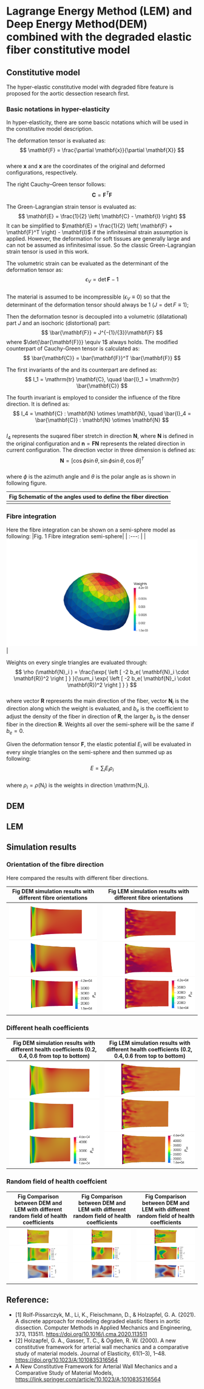 
# Lagrange Energy Method (LEM) and Deep Energy Method(DEM) combined with the degraded elastic fiber constitutive model

## Constitutive model
The hyper-elastic constitutive model with degraded fibre feature is proposed for the aortic dessection research first.

### Basic notations in hyper-elasticity
In hyper-elasticity, there are some bascic notations which will be used in the constitutive model description.

The deformation tensor is evaluated as:
$$
\mathbf{F} = \frac{\partial \mathbf{x}}{\partial \mathbf{X}}
$$  
where $\mathbf{x}$ and $\mathbf{x}$ are the coordinates of the original and deformed configurations, respectively.

The right Cauchy–Green tensor follows:
$$
\mathbf{C} = \mathbf{F}^T \mathbf{F}
$$

The Green-Lagrangian strain tensor is evaluated as:  
$$
\mathbf{E} = \frac{1}{2} \left( \mathbf{C} - \mathbf{I} \right)
$$
It can be simplified to $\mathbf{E} = \frac{1}{2} \left( \mathbf{F} + \mathbf{F}^T \right) - \mathbf{I}$ if the infinitesimal strain assumption is applied. However, the deformation for soft tissues are generally large and can not be assumed as infinitesimal issue. So the classic Green-Lagrangian strain tensor is used in this work.

The volumetric strain can be evaluated as the determinant of the deformation tensor as: 
$$\epsilon_V = \det{\mathbf{F}}-1$$  
The material is assumed to be incompressible ($\epsilon_V \equiv 0$) so that the determinant of the deformation tensor should always be 1 ($J = \det{F} \equiv 1$);

Then the deformation tesnor is decoupled into a volumetric (dilatational) part $J$ and an isochoric (distortional) part:  
$$
\bar{\mathbf{F}} = J^{-{1}/{3}}\mathbf{F}
$$
where $\det{\bar{\mathbf{F}}} \equiv 1$ always holds. The modified counterpart of Cauchy-Green tensor is calculated as:  
$$
\bar{\mathbf{C}} = \bar{\mathbf{F}}^T \bar{\mathbf{F}}
$$

The first invariants of the and its counterpart are defined as:  
$$
I_1 = \mathrm{tr} \mathbf{C}, \quad \bar{I}_1 = \mathrm{tr} \bar{\mathbf{C}} 
$$

The fourth invariant is employed to consider the influence of the fibre direction. It is defined as:  
$$
I_4 = \mathbf{C} : \mathbf{N} \otimes \mathbf{N}, \quad \bar{I}_4 = \bar{\mathbf{C}} : \mathbf{N} \otimes \mathbf{N}
$$  
$I_4$ represents the suqared fiber stretch in direction $\mathbf{N}$, where $\mathbf{N}$ is defined in the original configuration and $\mathbf{n} = \mathbf{F} \mathbf{N}$ represents the related direction in current configuration. The direction vector in three dimension is defined as:  
$$
\mathbf{N} = \left [ \cos\phi \sin\theta, \sin \phi \sin \theta, \cos \theta \right ]^T
$$  
where $\phi$ is the azimuth angle and $\theta$ is the polar angle as is shown in following figure.

|Fig Schematic of the angles used to define the fiber direction |
| :----: |
| |




### Fibre integration
Here the fibre integration can be shown on a semi-sphere model as following:
|Fig. 1 Fibre integration semi-sphere|
| :---: |
| ![](figs/integration_sphere.png) |

Weights on every single triangles are evaluated through:   
$$
\rho (\mathbf{N}_i ) = \frac{\exp{ \left [ -2 b_e( \mathbf{N}_i \cdot \mathbf{R})^2 \right ] } }{\sum_i  \exp{ \left [ -2 b_e( \mathbf{N}_i \cdot \mathbf{R})^2 \right ] } }
$$  
where vector $\mathbf{R}$ represents the main direction of the fiber, vector $\mathbf{N}_i$ is the direction along which the weight is evaluated, and $b_e$ is the coefficient to adjust the density of the fiber in direction of $\mathbf{R}$, the larger $b_e$ is the denser fiber in the direction $\mathbf{R}$. Weights all over the semi-sphere will be the same if $b_e=0$. 

Given the deformation tensor $\mathbf{F}$, the elastic potential $E_i$ will be evaluated in every single triangles on the semi-sphere and then summed up as following:   
$$
E = \sum_i E_i \rho_i
$$  
where $\rho_i = \rho(\mathrm{N_i})$ is the weights in direction \mathrm{N_i}.


## DEM

## LEM


## Simulation results

### Orientation of the fibre direction
Here compared the results with different fiber directions.

| Fig DEM simulation results with different fibre orientations | Fig LEM simulation results with different fibre orientations |
| :---: | :---: |
| ![Alt text](figs/normalNet_tx_health1.0_orientationComparison.png) | ![Alt text](figs/fem_tx_health1.0_orientationComparison.png) |

### Different healh coefficients

| Fig DEM simulation results with different health coefficients ($0.2, 0.4, 0.6$ from top to bottom) | Fig LEM simulation results with different health coefficients ($0.2, 0.4, 0.6$ from top to bottom) |
| :---: | :---: |
| ![Alt text](figs/normalNet_tx_orientation0_healthComparison0.2.4.6.png) | ![Alt text](figs/fem_tx_orientation0_healthComparison.2.4.6.png) |


### Random field of health coeffcient

| Fig Comparison between DEM and LEM with different random field of health coefficients | Fig Comparison between DEM and LEM with different random field of health coefficients | Fig Comparison between DEM and LEM with different random field of health coefficients |
| :---: | :---: | :---: |
| ![Alt text](figs/net_fem_tx_randomHealth0.png) | ![Alt text](figs/net_fem_tx_randomHealth1.png) | ![Alt text](figs/net_fem_tx_randomHealth2.png) |




## Reference:
- [1] Rolf-Pissarczyk, M., Li, K., Fleischmann, D., & Holzapfel, G. A. (2021). A discrete approach for modeling degraded elastic fibers in aortic dissection. Computer Methods in Applied Mechanics and Engineering, 373, 113511. https://doi.org/10.1016/j.cma.2020.113511
- [2] Holzapfel, G. A., Gasser, T. C., & Ogden, R. W. (2000). A new constitutive framework for arterial wall mechanics and a comparative study of material models. Journal of Elasticity, 61(1–3), 1–48. https://doi.org/10.1023/A:1010835316564
- A New Constitutive Framework for Arterial Wall Mechanics and a Comparative Study of Material Models, https://link.springer.com/article/10.1023/A:1010835316564